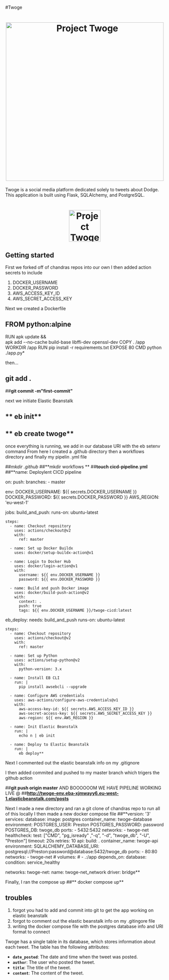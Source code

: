 #Twoge

<h1 align="center">
	<img
		width="500"
		alt="Project Twoge"
		src="./static/img/twoge-cover.png">
</h1>

Twoge is a social media platform dedicated solely to tweets about Dodge. This application is built using Flask, SQLAlchemy, and PostgreSQL.

<h1 align="center">
	<img
		width="100"
		alt="Project Twoge"
		src="./static/img/twoge.png">
</h1>

## **Getting started**

First we forked off of chandras repos into our own
I then added action secrets to include
1. DOCKER_USERNAME
2. DOCKER_PASSWORD
3. AWS_ACCESS_KEY_ID
4. AWS_SECRET_ACCESS_KEY

Next we created a Dockerfile
## FROM python:alpine

RUN apk update && \
    apk add --no-cache build-base libffi-dev openssl-dev
COPY . /app
WORKDIR /app
RUN pip install -r requirements.txt
EXPOSE 80
CMD python ./app.py*

then...
## git add .
##**git commit -m"first-commit"**

next we initiate Elastic Beanstalk
## ** eb init**
## ** eb create twoge**
once everything is running, we add in our database URI with the eb setenv command
From here I created a .github directory then a workflows directory and finally my pipelin .yml file

##*mkdir .github*
##**mkdir workflows **
##**touch cicd-pipeline.yml**
##**name: Deploylent CICD pipeline 

on:
  push:
    branches:
      - master

env:
  DOCKER_USERNAME: ${{ secrets.DOCKER_USERNAME }}
  DOCKER_PASSWORD: ${{ secrets.DOCKER_PASSWORD }}
  AWS_REGION: 'eu-west-1'

jobs:
  build_and_push:
    runs-on: ubuntu-latest

    steps:
      - name: Checkout repository
        uses: actions/checkout@v2
        with:
          ref: master

      - name: Set up Docker Buildx
        uses: docker/setup-buildx-action@v1

      - name: Login to Docker Hub
        uses: docker/login-action@v1
        with:
          username: ${{ env.DOCKER_USERNAME }}
          password: ${{ env.DOCKER_PASSWORD }}

      - name: Build and push Docker image
        uses: docker/build-push-action@v2
        with:
          context: .
          push: true
          tags: ${{ env.DOCKER_USERNAME }}/twoge-cicd:latest

  eb_deploy:
    needs: build_and_push
    runs-on: ubuntu-latest

    steps:
      - name: Checkout repository
        uses: actions/checkout@v2
        with:
          ref: master

      - name: Set up Python
        uses: actions/setup-python@v2
        with:
          python-version: 3.x

      - name: Install EB CLI
        run: |
          pip install awsebcli --upgrade

      - name: Configure AWS credentials
        uses: aws-actions/configure-aws-credentials@v1
        with:
          aws-access-key-id: ${{ secrets.AWS_ACCESS_KEY_ID }}
          aws-secret-access-key: ${{ secrets.AWS_SECRET_ACCESS_KEY }}
          aws-region: ${{ env.AWS_REGION }}

      - name: Init Elastic Beanstalk
        run: |
          echo n | eb init 

      - name: Deploy to Elastic Beanstalk
        run: |
          eb deploy**

Next I commented out the elastic beanstalk info on my .gitignore

I then added commited and pushed to my master branch which trigers the github action

##**git push origin master**
AND BOOOOOOM WE HAVE PIPELINE WORKING LIVE @
##**http://twoge-env.eba-xjmwayy6.eu-west-1.elasticbeanstalk.com/posts**

Next I made a new directory and ran a git clone of chandras repo to run all of this locally
I then made a new docker compose file
##**version: '3'
services:
  database:
    image: postgres
    container_name: twoge-database
    environment:
      POSTGRES_USER: Preston
      POSTGRES_PASSWORD: password
      POSTGRES_DB: twoge_db
    ports:
      - 5432:5432
    networks:
      - twoge-net
    healthcheck:
      test: ["CMD", "pg_isready" ,"-q", "-d",  "twoge_db", "-U", "Preston"]
      timeout: 20s
      retries: 10
  api:
    build: .
    container_name: twoge-api
    environment:
      SQLALCHEMY_DATABASE_URI: postgresql://Preston:password@database:5432/twoge_db
    ports:
      - 80:80
    networks:
      - twoge-net
    # volumes:
    #   - .:/app
    depends_on:
      database:
        condition: service_healthy
  

networks:
  twoge-net:
    name: twoge-net_network
    driver: bridge**

Finally, I ran the compose up 
##** docker compose up**

## **troubles**
1. forgot you had to add and commit into git to get the app working on elastic beanstalk
2. forgot to comment out the elastic beanstalk info on my .gitingore file
3. writing the docker compose file with the postgres database info and URI format to connect

Twoge has a single table in its database, which stores information about each tweet. The table has the following attributes:

- **`date_posted`**: The date and time when the tweet was posted.
- **`author`**: The user who posted the tweet.
- **`title`**: The title of the tweet.
- **`content`**: The content of the tweet.

